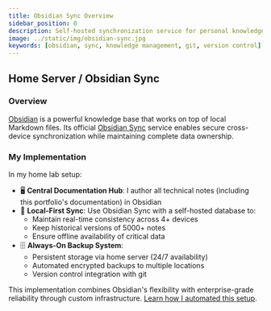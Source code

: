 ```yaml
---
title: Obsidian Sync Overview
sidebar_position: 0
description: Self-hosted synchronization service for personal knowledge management
image: ../static/img/obsidian-sync.jpg
keywords: [obsidian, sync, knowledge management, git, version control]
---
```

## Home Server / Obsidian Sync

### Overview
[Obsidian](https://obsidian.md) is a powerful knowledge base that works on top of local Markdown files. Its official [Obsidian Sync](https://obsidian.md/sync) service enables secure cross-device synchronization while maintaining complete data ownership.

### My Implementation
In my home lab setup:
- 🖥️ **Central Documentation Hub**: I author all technical notes (including this portfolio's documentation) in Obsidian
- 🔄 **Local-First Sync**: Use Obsidian Sync with a self-hosted database to:
  - Maintain real-time consistency across 4+ devices
  - Keep historical versions of 5000+ notes
  - Ensure offline availability of critical data
- 🗄️ **Always-On Backup System**:
  - Persistent storage via home server (24/7 availability)
  - Automated encrypted backups to multiple locations
  - Version control integration with git

This implementation combines Obsidian's flexibility with enterprise-grade reliability through custom infrastructure. [Learn how I automated this setup](/docs/intro).